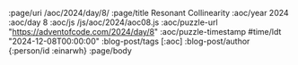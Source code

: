 :page/uri /aoc/2024/day/8/
:page/title Resonant Collinearity
:aoc/year 2024
:aoc/day 8
:aoc/js /js/aoc/2024/aoc08.js
:aoc/puzzle-url "https://adventofcode.com/2024/day/8"
:aoc/puzzle-timestamp #time/ldt "2024-12-08T00:00:00"
:blog-post/tags [:aoc]
:blog-post/author {:person/id :einarwh}
:page/body

<!-- # Einar W. Høst -->
